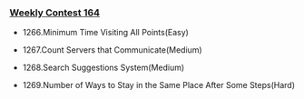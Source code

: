 ### [Weekly Contest 164](https://leetcode.com/contest/weekly-contest-164/)

- 1266.Minimum Time Visiting All Points(Easy)

- 1267.Count Servers that Communicate(Medium)

- 1268.Search Suggestions System(Medium)

- 1269.Number of Ways to Stay in the Same Place After Some Steps(Hard)
